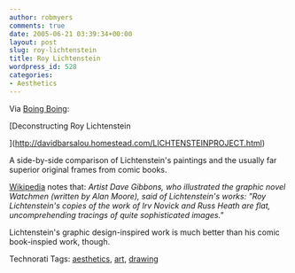 ```yaml
---
author: robmyers
comments: true
date: 2005-06-21 03:39:34+00:00
layout: post
slug: roy-lichtenstein
title: Roy Lichtenstein
wordpress_id: 528
categories:
- Aesthetics
---
```


  
Via [Boing Boing](http://www.boingboing.net/2005/06/19/roy_lichtensteins_so.html):  


  
[Deconstructing Roy Lichtenstein  
  
](http://davidbarsalou.homestead.com/LICHTENSTEINPROJECT.html)  
  
A side-by-side comparison of Lichtenstein's paintings and the usually far superior original frames from comic books.  


  
[Wikipedia](http://en.wikipedia.org/wiki/Roy_Lichtenstein) notes that: _Artist Dave Gibbons, who illustrated the graphic novel Watchmen (written by Alan Moore), said of Lichtenstein's works: "Roy Lichtenstein's copies of the work of Irv Novick and Russ Heath are flat, uncomprehending tracings of quite sophisticated images."_  


  
Lichtenstein's graphic design-inspired work is much better than his comic book-inspied work, though.  


  


Technorati Tags: [aesthetics](http://technorati.com/tag/aesthetics), [art](http://technorati.com/tag/art), [drawing](http://technorati.com/tag/drawing)

  


